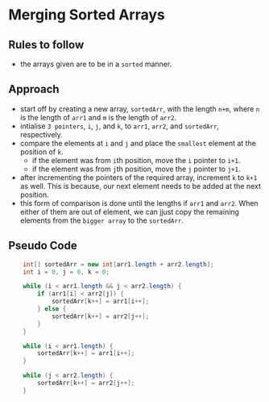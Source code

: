 # Merging Sorted Arrays

## Rules to follow
- the arrays given are to be in a `sorted` manner.


## Approach
- start off by creating a new array, `sortedArr`, with the length `n+m`, where `n` is the length of `arr1` and `m` is the length of `arr2`.
- intialise `3 pointers`, `i`, `j`, and `k`, to `arr1`, `arr2`, and `sortedArr`, respectively.
- compare the elements at `i` and `j` and place the `smallest` element at the position of `k`.
    - if the element was from `i`th position, move the `i` pointer to `i+1`.
    - if the element was from `j`th position, move the `j` pointer to `j+1`.
- after incrementing the pointers of the required array, increment `k` to `k+1` as well. This is because, our next element needs to be added at the next position.
- this form of comparison is done until the lengths if `arr1` and `arr2`. When either of them are out of element, we can jjust copy the remaining elements from the `bigger array` to the `sortedArr`.

## Pseudo Code
``` java
    int[] sortedArr = new int[arr1.length + arr2.length];
    int i = 0, j = 0, k = 0;

    while (i < arr1.length && j < arr2.length) {
        if (arr1[i] < arr2[j]) {
            sortedArr[k++] = arr1[i++];
        } else {
            sortedArr[k++] = arr2[j++];
        }
    }

    while (i < arr1.length) {
        sortedArr[k++] = arr1[i++];
    }

    while (j < arr2.length) {
        sortedArr[k++] = arr2[j++];
    }
```